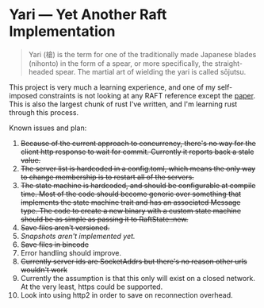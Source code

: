 # Yari &mdash; Yet Another Raft Implementation

> Yari (槍) is the term for one of the traditionally made Japanese
> blades (nihonto) in the form of a spear, or more specifically, the
> straight-headed spear. The martial art of wielding the yari is
> called sōjutsu.

This project is very much a learning experience, and one of my
self-imposed constraints is not looking at any RAFT reference except
the [paper](https://raft.github.io/raft.pdf). This is also the largest
chunk of rust I've written, and I'm learning rust through this process.

Known issues and plan:
1. ~~Because of the current approach to concurrency, there's no way for
   the client http response to wait for commit. Currently it reports
   back a stale value.~~
2. ~~The server list is hardcoded in a config.toml, which means the only
   way to change membership is to restart all of the servers.~~
3. ~~The state machine is hardcoded, and should be configurable at
   compile time. Most of the code should become generic over something
   that implements the state machine trait and has an associated
   Message type. The code to create a new binary with a custom state
   machine should be as simple as passing it to RaftState::new.~~
4. ~~Save files aren't versioned.~~
5. *Snapshots aren't implemented yet.*
6. ~~Save files in bincode~~
7. Error handling should improve.
8. ~~Currently server ids are SocketAddrs but there's no reason other
   urls wouldn't work~~
9. Currently the assumption is that this only will exist on a closed
   network. At the very least, https could be supported.
10. Look into using http2 in order to save on reconnection overhead.
